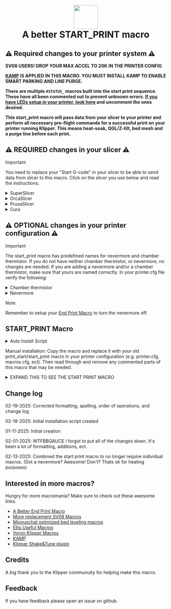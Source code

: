 <h1 align="center">
  <br>
  <img src="img/start.png" width="75""></a>
  <br>
    A better START_PRINT macro
  <br>
</h1>

## :warning: Required changes to your printer system :warning:

<B> SV08 USERS! DROP YOUR MAX ACCEL TO 20K IN THE PRINTER CONFIG

[KAMP](https://github.com/kyleisah/Klipper-Adaptive-Meshing-Purging) IS APPLIED IN THIS MACRO. YOU MUST INSTALL KAMP TO ENABLE SMART PARKING AND LINE PURGE. 

There are multiple `#STATUS_` macros built into the start print sequence. These have all been commented out to prevent unknown errors. [If you have LEDs setup in your printer, look here](https://github.com/julianschill/klipper-led_effect) and uncomment the ones desired. 

This start_print macro will pass data from your slicer to your printer and perform all necessary pre-flight commands for a successful print on your printer running Klipper. This means heat-soak, QGL/Z-tilt, bed mesh and a purge line before each print. </B>

## :warning: REQUIRED changes in your slicer :warning:
> [!IMPORTANT]
>You need to replace your "Start G-code" in your slicer to be able to send data from slicer to this macro. Click on the slicer you use below and read the instructions.

<details>
<summary>SuperSlicer</summary>
In Superslicer go to "Printer settings" -> "Custom g-code" -> "Start G-code" and replace it with:

```
M104 S0 ; Stops OrcaSlicer from sending temp waits separately
M140 S0
START_PRINT EXTRUDER=[first_layer_temperature] BED=[first_layer_bed_temperature] CHAMBER=[chamber_temperature] MATERIAL=[filament_type]
```
</details>
<details>
<summary>OrcaSlicer</summary>
In OrcaSlicer go to "Printer settings" -> "Machine start g-code" and replace it with:

```
M104 S0 ; Stops OrcaSlicer from sending temp waits separately
M140 S0
START_PRINT EXTRUDER=[first_layer_temperature] BED=[first_layer_bed_temperature] CHAMBER=[chamber_temperature] MATERIAL=[filament_type]
```
</details>
<details>
<summary>PrusaSlicer</summary>

In PrusaSlicer go to "Printer settings" -> "Custom g-code" -> "Start G-code" and replace it with:

```
M104 S0 ; Stops PrusaSlicer from sending temp waits separately
M140 S0
start_print EXTRUDER=[first_layer_temperature[initial_extruder]] BED=[first_layer_bed_temperature] CHAMBER=[chamber_temperature] MATERIAL=[filament_vendor]
```
</details>
<details>
<summary>Cura</summary>

In Cura go to "Settings" -> "Printer" -> "Manage printers" -> "Machine settings" -> "Start G-code" and replace it with:

```
start_print EXTRUDER={material_print_temperature_layer_0} BED={material_bed_temperature_layer_0} CHAMBER={build_volume_temperature} MATERIAL={material_type}
```
</details>

## :warning: OPTIONAL changes in your printer configuration :warning:

> [!IMPORTANT]
>The start_print macro has predefined names for nevermore and chamber thermistor. If you do not have neither chamber thermistor, or nevermore, no changes are needed. If you are adding a nevermore and/or a chamber thermistor, make sure that yours are named correctly. In your printer.cfg file verify the following:

<details>
<summary>Chamber thermistor</summary>
Make sure chamber thermistor is named "chamber" and update XXX.

```
[temperature_sensor chamber]
sensor_type:  XXX
sensor_pin:   XXX
```
</details>

<details>
<summary>Nevermore</summary>
Make sure nevermore is named "nevermore" and update XXX.

```
[output_pin nevermore]
pin: XXX
value: 0
shutdown_value: 0
```
</details>

> [!NOTE]
>Remember to setup your [End Print Macro](https://github.com/ss1gohan13/A-Better-End-Print-Macro) to turn the nevermore off.

## START_PRINT Macro

<details>
<summary>Auto Install Script</summary>

```
cd ~
curl -sSL https://raw.githubusercontent.com/ss1gohan13/A-better-print_start-macro-SV08/main/direct_install.sh | bash
```

</details>

Manual installation: Copy the macro and replace it with your old print_start/start_print macro in your printer configuration (e.g. printer.cfg, macros.cfg, ect). Then read through and remove any commented parts of this macro that may be needed.

<details>
<summary>EXPAND THIS TO SEE THE START PRINT MACRO</summary>
  
```
#####################################################################
#------------------- A better start_print macro --------------------#
#####################################################################

[gcode_macro START_PRINT]
gcode:
    # This part fetches data from your slicer, such as bed temp, extruder temp, chamber temp, and the size of your printer.
    {% set target_bed = params.BED|int %}
    {% set target_extruder = params.EXTRUDER|int %}
    {% set target_chamber = params.CHAMBER|default("40")|int %}
    {% set x_wait = printer.toolhead.axis_maximum.x|float / 2 %}
    {% set y_wait = printer.toolhead.axis_maximum.y|float / 2 %}

    # Homes the printer, sets absolute positioning, and updates the Stealthburner LEDs.
    #STATUS_HOMING
    # Check homing status and home if needed
    {% if "xyz" not in printer.toolhead.homed_axes %}
        G28                                                      # Full home if not already homed
    {% elif 'z' not in printer.toolhead.homed_axes %}
        G28 Z                                                    # Home Z if only Z is unhomed
    {% endif %}
                
    G90                                                          # Use absolute/relative coordinates
    M400                                                         # Wait for current moves to finish
    CLEAR_PAUSE                                                  # Clear any existing pause state

    # Uncomment for bed mesh (1 of 2)
    BED_MESH_CLEAR                                               # Clears old saved bed mesh (if any)

    # Checks if the bed temp is higher than 90C - if so, then trigger a heat soak.
    {% if params.BED|int > 90 %}
        M117 Bed: {target_bed}C                                  # Display bed temperature
        #STATUS_HEATING                                           # Sets SB-LEDs to heating-mode
        M106 S255                                                # Turns on the PT-fan
        # Conditional check for nevermore pin
        {% if printer["output_pin nevermore"] is defined %}
            SET_PIN PIN=nevermore VALUE=1  # Turns on the Nevermore
        {% endif %}
        G1 X{x_wait} Y{y_wait} Z15 F9000                         # Go to the center of the bed
        M190 S{target_bed}                                       # Sets the target temp for the bed
        
        # Start chamber heating progress monitoring (modify just this section)
        M117 Monitoring chamber: {target_chamber}C                # Display chamber monitoring status
        # Conditional check for chamber thermistor
        {% if printer["temperature_sensor chamber"] is defined %}
            TEMPERATURE_WAIT SENSOR="temperature_sensor chamber" MINIMUM={target_chamber}   # Waits for the chamber to reach the desired temp
        {% else %}
            G4 P900000                                           # Wait 15 minutes for heatsoak
        {% endif %}

    # If the bed temp is not over 90c, then handle soak based on material
    {% else %}
        M117 Bed: {target_bed}C                                  # Display bed temperature
        #STATUS_HEATING                                           # Sets SB-leds to heating-mode
        G1 X{x_wait} Y{y_wait} Z15 F9000                         # Go to center of the bed
        M190 S{target_bed}                                       # Sets the target temp for the bed
        
        # Material-based soak times with variant handling
        {% set raw_material = params.MATERIAL|default("PLA")|string|upper %}
        
        # Extract base material type by handling variants
        {% set material = namespace(type="") %}
        {% if "PLA" in raw_material %}
            {% set material.type = "PLA" %}
        {% elif "PETG" in raw_material %}
            {% set material.type = "PETG" %}
        {% elif "TPU" in raw_material or "TPE" in raw_material %}
            {% set material.type = "TPU" %}
        {% elif "PVA" in raw_material %}
            {% set material.type = "PVA" %}
        {% elif "HIPS" in raw_material %}
            {% set material.type = "HIPS" %}
        {% else %}
            {% set material.type = raw_material %}
        {% endif %}

        # Define soak times
        {% set soak_time = {
            "PLA": 180000,    # 3 minutes - Standard PLA soak time
            "PETG": 240000,   # 4 minutes - PETG needs slightly longer to stabilize
            "TPU": 180000,    # 3 minutes - TPU/TPE materials
            "PVA": 180000,    # 3 minutes - Support material, similar to PLA
            "HIPS": 240000    # 4 minutes - When used as support/primary under 90C
        }[material.type]|default(300000) %}                      # Default to 5 minutes if material not found
        
        M117 Soak: {soak_time/60000|int}min ({raw_material})     # Display soak time and material
        G4 P{soak_time}                                          # Execute soak timer
    {% endif %}
    
    # Check if GANTRY_LEVELING macro exists, use it if available
    {% if printer.configfile.config['gcode_macro GANTRY_LEVELING'] is defined %}
        #STATUS_LEVELING                                        # Sets SB-LEDs to leveling-mode
        M117 Gantry Leveling...                                 # Display gantry leveling status
        GANTRY_LEVELING                                         # Performs the appropriate leveling method (QGL or Z_TILT)
    {% else %}
        # Fallback to traditional method if GANTRY_LEVELING doesn't exist
        # Conditional method for Z_TILT_ADJUST and QUAD_GANTRY_LEVEL
        {% if 'z_tilt' in printer %}
            #STATUS_LEVELING                                  # Sets SB-LEDs to leveling-mode
            M117 Z-tilt...                                    # Display Z-tilt adjustment
            Z_TILT_ADJUST                                     # Levels the buildplate via z_tilt_adjust
        {% elif 'quad_gantry_level' in printer %}
            #STATUS_LEVELING                                  # Sets SB-LEDs to leveling-mode
            M117 QGL...                                       # Display QGL status
            QUAD_GANTRY_LEVEL                                 # Levels the gantry
        {% endif %}
    {% endif %}
    # Conditional check to ensure Z is homed after leveling procedures
    {% if 'z' not in printer.toolhead.homed_axes %}
        #STATUS_HOMING                                        # Sets SB-LEDs to homing-mode
        M117 Z homing                                         # Display Z homing status
        G28 Z                                                 # Home Z if needed after leveling
    {% endif %}

    # Heating the nozzle to 150C. This helps with getting a correct Z-home
    #STATUS_HEATING                                              # Sets SB-LEDs to heating-mode
    M117 Hotend: 150C                                           # Display hotend temperature
    M109 S150                                                   # Heats the nozzle to 150C

    M117 Cleaning the nozzle...
    #STATUS_CLEANING                                             # Sets SB-LEDs to cleaning-mode
    CLEAN_NOZZLE #EXTRUDER={target_extruder}                     # Clean nozzle before printing

    # M117 Nozzle cooling 150C...                                # Display wait message
    #STATUS_COOLING                                              # Sets SB-LEDs to cooling-mode
    # M109 S150                                                   # Heats the nozzle to 150C

    # M117 Hang tight...                                         # Display wait message
    # G4 P60000                                                   # Wait 1 min to stablize and cooldown the nozzle

    #STATUS_CALIBRATING_Z                                        # Sets SB-LEDs to z-calibration-mode
    #M117 Tappy Tap...                                           # Display tappy tap message
    #PROBE_EDDY_NG_TAP                                           # See: https://hackmd.io/yEF4CEntSHiFTj230CdD0Q

    SMART_PARK                                                  # Parks the toolhead near the beginning of the print

    # Uncomment for bed mesh (2 of 2)
    #STATUS_MESHING                                              # Sets SB-LEDs to bed mesh-mode
    M117 Bed mesh                                               # Display bed mesh status
    BED_MESH_CALIBRATE ADAPTIVE=1 #Method=rapid_scan             # Starts bed mesh  Uncomment Method=rapid_scan for eddy rapid bed meshing

    M400                                                        # Wait for current moves to finish

    SMART_PARK                                                  # KAMP smart park

    # Heats up the nozzle to target via data from the slicer
    M117 Hotend: {target_extruder}C                             # Display target hotend temperature
    #STATUS_HEATING                                              # Sets SB-LEDs to heating-mode
    M107                                                        # Turns off part cooling fan
    M109 S{target_extruder}                                     # Heats the nozzle to printing temp
    
    # Gets ready to print by doing a purge line and updating the SB-LEDs
    M117 The purge...                                           # Display purge status
    #STATUS_CLEANING                                             # Sets SB-LEDs to cleaning-mode
    LINE_PURGE                                                  # KAMP line purge

    M117 Printer goes brrr                                      # Display print starting
    
    #STATUS_PRINTING                                             # Sets SB-LEDs to printing-mode
```
</details>

## Change log

02-19-2025: Corrected formatting, spelling, order of operations, and change log

02-18-2025: Initial installation script created

01-11-2025: Initial creation 

02-01-2025: WTFBBQAUCE I forgot to put all of the changes down. It's been a lot of formatting, additions, ect. 

02-13-2025: Combined the start print macro to no longer require individual macros. (Got a nevermore? Awesome! Don't? Thats ok for heating purposes)

## Interested in more macros?

Hungry for more macromania? Make sure to check out these awesome links.

- [A Better End Print Macro](https://github.com/ss1gohan13/A-Better-End-Print-Macro)
- [More replacement SV08 Macros](https://github.com/ss1gohan13/SV08-Replacement-Macros)
- [Mjonuschat optimized bed leveling macros](https://mjonuschat.github.io/voron-mods/docs/guides/optimized-bed-leveling-macros/)
- [Ellis Useful Macros](https://ellis3dp.com/Print-Tuning-Guide/articles/index_useful_macros.html)
- [Voron Klipper Macros](https://github.com/The-Conglomerate/Voron-Klipper-Common/)
- [KAMP](https://github.com/kyleisah/Klipper-Adaptive-Meshing-Purging)
- [Klipper Shake&Tune plugin](https://github.com/Frix-x/klippain-shaketune)


## Credits

A big thank you to the Klipper communuity for helping make this macro. 

## Feedback

If you have feedback please open an issue on github.
